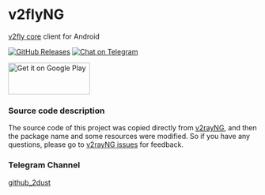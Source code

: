 # v2flyNG

[v2fly core](https://github.com/v2fly/v2ray-core) client for Android

[![GitHub Releases](https://img.shields.io/github/downloads/2dust/v2flyNG/latest/total?logo=github)](https://github.com/2dust/v2flyNG/releases)
[![Chat on Telegram](https://img.shields.io/badge/Chat%20on-Telegram-brightgreen.svg)](https://t.me/v2rayn)

<a href="https://play.google.com/store/apps/details?id=com.v2ray.v2fly">
<img alt="Get it on Google Play" src="https://play.google.com/intl/en_us/badges/images/generic/en_badge_web_generic.png" width="165" height="64" />
</a>
 

### Source code description

The source code of this project was copied directly from [v2rayNG](https://github.com/2dust/v2rayNG), and then the package name and some resources were modified.
So if you have any questions, please go to [v2rayNG issues](https://github.com/2dust/v2rayNG/issues) for feedback.


### Telegram Channel
[github_2dust](https://t.me/github_2dust)
